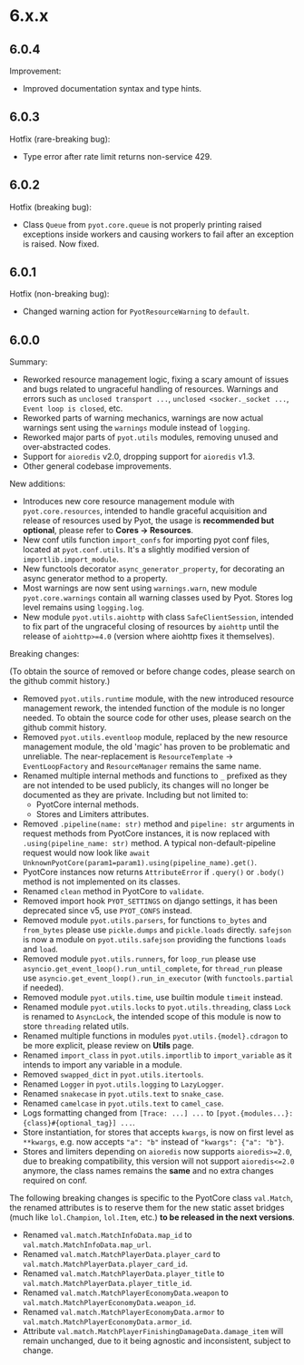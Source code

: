 # 6.x.x

## 6.0.4

Improvement:

- Improved documentation syntax and type hints.

## 6.0.3

Hotfix (rare-breaking bug):

- Type error after rate limit returns non-service 429.

## 6.0.2

Hotfix (breaking bug):

- Class `Queue` from `pyot.core.queue` is not properly printing raised exceptions inside workers and causing workers to fail after an exception is raised. Now fixed.

## 6.0.1

Hotfix (non-breaking bug):

- Changed warning action for `PyotResourceWarning` to `default`.

## 6.0.0

Summary:

- Reworked resource management logic, fixing a scary amount of issues and bugs related to ungraceful handling of resources. Warnings and errors such as `unclosed transport ...`, `unclosed <socker._socket ...`, `Event loop is closed`, etc.
- Reworked parts of warning mechanics, warnings are now actual warnings sent using the `warnings` module instead of `logging`.
- Reworked major parts of `pyot.utils` modules, removing unused and over-abstracted codes.
- Support for `aioredis` v2.0, dropping support for `aioredis` v1.3.
- Other general codebase improvements.

New additions:

- Introduces new core resource management module with `pyot.core.resources`, intended to handle graceful acquisition and release of resources used by Pyot, the usage is **recommended but optional**, please refer to **Cores -> Resources**.
- New conf utils function `import_confs` for importing pyot conf files, located at `pyot.conf.utils`. It's a slightly modified version of `importlib.import_module`.
- New functools decorator `async_generator_property`, for decorating an async generator method to a property.
- Most warnings are now sent using `warnings.warn`, new module `pyot.core.warnings` contain all warning classes used by Pyot. Stores log level remains using `logging.log`.
- New module `pyot.utils.aiohttp` with class `SafeClientSession`, intended to fix part of the ungraceful closing of resources by `aiohttp` until the release of `aiohttp>=4.0` (version where aiohttp fixes it themselves).

Breaking changes:

(To obtain the source of removed or before change codes, please search on the github commit history.)

- Removed `pyot.utils.runtime` module, with the new introduced resource management rework, the intended function of the module is no longer needed. To obtain the source code for other uses, please search on the github commit history.
- Removed `pyot.utils.eventloop` module, replaced by the new resource management module, the old 'magic' has proven to be problematic and unreliable. The near-replacement is `ResourceTemplate` -> `EventLoopFactory` and `ResourceManager` remains the same name.
- Renamed multiple internal methods and functions to `_` prefixed as they are not intended to be used publicly, its changes will no longer be documented as they are private. Including but not limited to: 
    - PyotCore internal methods.
    - Stores and Limiters attributes.
- Removed `.pipeline(name: str)` method and `pipeline: str` arguments in request methods from PyotCore instances, it is now replaced with `.using(pipeline_name: str)` method. A typical non-default-pipeline request would now look like `await UnknownPyotCore(param1=param1).using(pipeline_name).get()`.
- PyotCore instances now returns `AttributeError` if `.query()` or `.body()` method is not implemented on its classes.
- Renamed `clean` method in PyotCore to `validate`.
- Removed import hook `PYOT_SETTINGS` on django settings, it has been deprecated since v5, use `PYOT_CONFS` instead.
- Removed module `pyot.utils.parsers`, for functions `to_bytes` and `from_bytes` please use `pickle.dumps` and `pickle.loads` directly. `safejson` is now a module on `pyot.utils.safejson` providing the functions `loads` and `load`.
- Removed module `pyot.utils.runners`, for `loop_run` please use `asyncio.get_event_loop().run_until_complete`, for `thread_run` please use `asyncio.get_event_loop().run_in_executor` (with `functools.partial` if needed).
- Removed module `pyot.utils.time`, use builtin module `timeit` instead.
- Renamed module `pyot.utils.locks` to `pyot.utils.threading`, class `Lock` is renamed to `AsyncLock`, the intended scope of this module is now to store `threading` related utils.
- Renamed multiple functions in modules `pyot.utils.{model}.cdragon` to be more explicit, please review on **Utils** page.
- Renamed `import_class` in `pyot.utils.importlib` to `import_variable` as it intends to import any variable in a module.
- Removed `swapped_dict` in `pyot.utils.itertools`.
- Renamed `Logger` in `pyot.utils.logging` to `LazyLogger`.
- Renamed `snakecase` in `pyot.utils.text` to `snake_case`.
- Renamed `camelcase` in `pyot.utils.text` to `camel_case`.
- Logs formatting changed from `[Trace: ...] ...` to `[pyot.{modules...}:{class}#{optional_tag}] ...`.
- Store instantiation, for stores that accepts `kwargs`, is now on first level as `**kwargs`, e.g. now accepts `"a": "b"` instead of `"kwargs": {"a": "b"}`.
- Stores and limiters depending on `aioredis` now supports `aioredis>=2.0`, due to breaking compatibility, this version will not support `aioredis<=2.0` anymore, the class names remains the **same** and no extra changes required on conf.

The following breaking changes is specific to the PyotCore class `val.Match`, the renamed attributes is to reserve them for the new static asset bridges (much like `lol.Champion`, `lol.Item`, etc.) **to be released in the next versions**.

- Renamed `val.match.MatchInfoData.map_id` to `val.match.MatchInfoData.map_url`.
- Renamed `val.match.MatchPlayerData.player_card` to `val.match.MatchPlayerData.player_card_id`.
- Renamed `val.match.MatchPlayerData.player_title` to `val.match.MatchPlayerData.player_title_id`.
- Renamed `val.match.MatchPlayerEconomyData.weapon` to `val.match.MatchPlayerEconomyData.weapon_id`.
- Renamed `val.match.MatchPlayerEconomyData.armor` to `val.match.MatchPlayerEconomyData.armor_id`.
- Attribute `val.match.MatchPlayerFinishingDamageData.damage_item` will remain unchanged, due to it being agnostic and inconsistent, subject to change.
